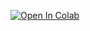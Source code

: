 [![Open In Colab](https://colab.research.google.com/assets/colab-badge.svg)](https://colab.research.google.com/github.com/satyajeetbhonsale/Find4S/blob/main/IntroPython.ipynb)
